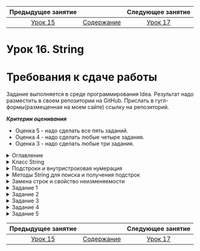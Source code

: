 Предыдущее занятие |         &nbsp;          | Следующее занятие
:----------------:|:-----------------------:|:----------------:
[Урок 15](LESSON15.MD) | [Содержание](README.MD) | [Урок 17](LESSON17.MD)

# Урок 16. String

# Требования к сдаче работы

Задание выполняется в среде программирования Idea. Результат надо разместить в своем репозитории на GitHub.
Прислать в гугл-формы(размещенная на моем сайте) ссылку на репозиторий.

***Критерии оценивания***

* Оценка 5 - надо сделать все пять заданий.
* Оценка 4 - надо сделать любые четыре задания.
* Оценка 3 - надо сделать любые три задания.

<details>
<summary>
Оглавление
</summary>

# Оглавление

1. [Класс String](#класс-string)
   * [Строковый литерал](#строковый-литерал)
   * [Пул строк и методы `Object`](#пул-строк-и-методы-object)
   * [Полезные методы `String`](#полезные-методы-string)
2. [Подстроки и внутристроковая нумерация](#подстроки-и-внутристроковая-нумерация)
   * [Нумерация символов внутри строки](#нумерация-символов-внутри-строки)
   * [Получение символа по индексу](#получение-символа-по-индексу)
   * [Составляем простой алгоритм на основе стандартных методов](#составляем-простой-алгоритм-на-основе-стандартных-методов)
3. [Методы String для поиска и получения подстрок](#методы-string-для-поиска-и-получения-подстрок)
   * [Методы для поиска подстрок](#методы-для-поиска-подстрок)
   * [Методы для получения подстрок](#методы-для-получения-подстрок)
4. [Замена строк и свойство неизменяемости](#замена-строк-и-свойство-неизменяемости)
   * [Методы замены строк](#методы-замены-строк)
   * [Свойство неизменяемости](#свойство-неизменяемости)
   * [Плюсы и минусы неизменяемости](#плюсы-и-минусы-неизменяемости)
5. [Задание 1](#задание-1)
6. [Задание 2](#задание-2)
7. [Задание 3](#задание-3)
8. [Задание 4](#задание-4)
9. [Задание 5](#задание-5)
   

</details>

<details>
<summary>Класс String</summary>

# Класс String

Строки в программировании встречаются повсеместно. 
Любое сообщение в браузере, текст для ввода и вывода, время, даты — всё это строки. 

Его объект представляет собой набор символов — **строку** (англ. _string_). Например, текст урока, который вы сейчас читаете, —
это множество объектов `String`. 

Класс `String` — самый популярный в любой программе на `Java`, даже если в коде нет ни одного его экземпляра.
Без строк не обойтись при записи метаинформации, такой как имена классов и импортов. 
Также `String` даёт возможность проводить множество манипуляций со строками: 
проверять их размер и содержание, приводить к нужному регистру.

## Строковый литерал

Поскольку строки являются объектами, их можно создавать через ключевое слово `new`:
```java
String myString = new String("Привет!");
```
 
Однако гораздо проще и удобнее создавать так, как вы делали во всех предыдущих уроках: 
```java
String myString = "Привет!";  
```
При такой записи объект-строка создаётся через строковый **литерал** (англ. _string literal_).
**Литералы** — это заранее определённые константные значения в программе.
Их не могут создать программисты, и они всегда обозначают одно и то же. 
Например, символ `1` — это значение, всегда равное единице, а запись `"кот"` всегда обозначает пушистого домашнего питомца. 
В нашем примере литералом будет запись `"Привет!"`. 

Литералы используются практически во всех языках программирования для создания значений примитивных типов: 

```java
int age = 23; // 23 — числовой литерал
String name = "Байт"; // "Байт" — строковый литерал
boolean isJavaAwesome = true; // true — булев литерал  
```

По возможности всегда создавайте строки через литерал. 
Во-первых, такая запись короче и привычнее для большинства разработчиков. 
Во-вторых, она позволяет JVM использовать специальные оптимизации для строк. 

## Пул строк и методы `Object`

Строки — неизменяемые объекты. Это значит, что вы не сможете подменить символы внутри после инициализации. 
Поэтому для экономии места в оперативной памяти строки с одинаковым значением на уровне JVM могут ссылаться на один и тот же объект. 
При создании строк с помощью литерала они попадают в особое хранилище —  **пул строк** (англ. `string pool`). 
Если строка находится в пуле и вы попытаетесь создать строку с таким же значением,
то она не будет создаваться второй раз. Вместо этого вернётся ссылка на уже существующую. 
Подробнее о пуле строк можно почитать [здесь](https://ru.stackoverflow.com/questions/714949/%D0%A1%D1%80%D0%B0%D0%B2%D0%BD%D0%B5%D0%BD%D0%B8%D0%B5-%D1%81%D1%82%D1%80%D0%BE%D0%BA-%D0%B2-java-%D0%BF%D0%BE-%D1%81%D1%81%D1%8B%D0%BB%D0%BA%D0%B5)
или в [официальной документации](https://docs.oracle.com/en/java/javase/21/docs/api/java.base/java/lang/String.html). 

Важно запомнить, что строки, которые создаются через new, не попадают в пул. 
Это нужно учитывать при сравнении строк между собой. Вместо оператора == нужно всегда использовать `equals()`. 
Этот метод вместе с `toString()` и `hashCode()` уже корректно переопределены для `String` — как одного из основных классов стандартной библиотеки. 
Вот что произойдёт при сравнении строк через `==`, а не через `equals()`:

```java
public class Practicum {
    public static void main(String[] args) {
        String one = "привет"; // строка попала в пул
        String two = "привет"; // вместо создания новой строки берётся ссылка на уже существующую
        String three = new String("привет"); // создаётся новый объект

        System.out.println(one==two); // вернёт true
        System.out.println(one==three); // вернёт false
    }
}
```

```
Результат

true

false
```

Хотя все три строки одинаковые, у них отличается способ создания, 
и их сравнение через `==` вернёт как `true`, так и `false`.

Если бы строки сравнивались через `equals()`, 
то результат был бы корректным (поскольку происходит сравнение значений, а не ссылок).

```java
public class Practicum {
    public static void main(String[] args) {
        String one = "привет";
        String two = "привет";
        String three = new String("привет");

        System.out.println(one.equals(two)); // вернёт true
        System.out.println(one.equals(three)); // вернёт true
    }
}
```

```
Результат

true

true
```

Другой метод класса `Object` — `toString()`, который обычно используется, чтобы создать строковое представление объекта, при вызове для строк просто возвращает их самих.

## Полезные методы `String`

Класс `String` содержит несколько десятков методов. Знать все необязательно, но некоторые стоит запомнить. 
Например, узнать, сколько символов в строке, можно с помощью метода `length()`. Метод `isEmpty()` возвращает ответ, 
является ли строка пустой или нет. Если использовать их вместе, 
то можно заглянуть в содержание строки. Допустим, нужно проверить, есть ли в строке нужное количество символов:

```java
public class PasswordChecker {
    public boolean checkPassword(String password) {
        if (password.isEmpty()) { // проверяем, не является ли строка пустой
            System.out.println("Пароль отсутствует.");
            return false;
        } else if (password.length() < 8) { // размер строки не должен быть меньше 8 символов
            System.out.println("Пароль слишком короткий.");
            return false;
        }
        System.out.println("Подходящий пароль.");
        return true;
    }

    public static void main(String[] args) {
        PasswordChecker checker = new PasswordChecker();

        System.out.println(checker.checkPassword(""));           // false
        System.out.println(checker.checkPassword("S34fd1265Jd")); // true
        System.out.println(checker.checkPassword("          "));  // true
        System.out.println(checker.checkPassword("shortpw"));    // false
    }
}
```
```
Результат

Пароль отсутствует.

false

Подходящий пароль.

true

Подходящий пароль.

true

Пароль слишком короткий.

false

```

В этом коде методы `isEmpty()` и `length()` отвечают за то, чтобы пароль содержал не меньше восьми символов и не был пустым. 
Поменяйте значение строк и посмотрите, как изменится результат. 

Обратите внимание на «пустую» строку `"          "` (англ. _string blank_).
Она состоит только из пробелов. Да, пробелы — это тоже символы! Такие строки
из пробелов встречаются очень часто, и для их обработки тоже есть методы. `isBlank()` 
вернёт `true`, если строка действительно пустая (`""`) или содержит только пробельные символы. 
Метод `trim()` (англ. «обрезать») возвращает строку, из которой удалены пробельные символы в начале и в конце.

```java
public class Practicum {
    public static void main(String[] args) {
        String blank = "   ";
        String notBlank = "Тут пробелы или строка?!";
        System.out.println(blank.isBlank()); // true
        System.out.println(notBlank.isBlank()); // false

        String withBlanks = "  Привет, у меня тут лишние пробелы!";
        String trimmed = withBlanks.trim();
        System.out.println(trimmed);
    }
}
```
```
Результат

true

false

Привет, у меня тут лишние пробелы!
```


Строки могут состоять как из строчных, так и из прописных букв. 
Поэтому класс String предоставляет методы `toUpperCase()` и `toLowerCase()` для перевода строки в верхний и нижний регистры:

```java
public class Practicum {
    public static void main(String[] args) {
        String text = "Привет, я Java!";
        System.out.println(text.toUpperCase()); // выведет "ПРИВЕТ, Я JAVA!"
        System.out.println(text.toLowerCase()); // выведет "привет, я java!"
    }
}
```
```
Результат

ПРИВЕТ, Я JAVA!

привет, я java!
```

</details>

<details>
<summary>Подстроки и внутристроковая нумерация</summary>

# Подстроки и внутристроковая нумерация

При работе со строками часто нужно найти и потом изменить некоторые слова или отдельные символы. 
Это может понадобиться, например, для исправления орфографических ошибок в текстовом редакторе или 
чтобы найти нужную информацию в браузере. Для обработки этих и подобных задач используются подстроки. 
О них и поговорим в этом уроке. 

**Подстрока** (англ. _substring_) — это непрерывный набор символов внутри строки.
Например, «**обед**» — подстрока для «п**обед**а», а словосочетание «**упала на лапу**» содержится в строке «А роза **упала на лапу** Азора». 
А вот «**саёт**» не будет подстрокой для «**са**мол**ёт**» — так как тут нарушена последовательность символов. 

Строка также всегда будет подстрокой и для самой себя. 
Однако важно запомнить, что подстроки чувствительны к регистру. 
К примеру, «**чай**» будет подстрокой для «**чай**», 
но не будет для «**Чай**», а «**Кар**» не входит в «**картошка**», но входит в «**Карлсон**».

![img.png](../L16/img.png)

## Нумерация символов внутри строки

Ориентироваться внутри строк и искать подстроки позволяет внутренняя нумерация символов. 
Она ничем не отличается от нумерации в массиве и тоже начинается с **нуля**. Свой номер есть у каждого «символа»,
будь это цифра, символ алфавита, пробел или даже спецсимвол. Например, 
в строке `"Java"` символ `"v"` находится на второй позиции, а символ `"J"` на нулевой. 

![img_1.png](../L16/img_1.png)

Для манипуляций с подстроками в классе `String` предусмотрены свои методы. Например, с помощью `indexOf(String str)` и `lastIndexOf(String str)` 
можно найти индекс начала подстроки. Разница методов в том, что `indexOf` ищет слева направо, а `lastIndexOf` — справа налево. Если подстрока не найдена, вернётся `-1`.

```java
public class Practicum {
    public static void main(String[] args) {
        String start = "Hello, world!";
        System.out.println(start.indexOf("world"));
    }
}
```
Будет напечатано `7`. Это индекс элемента `"w"`, с которого начинается подстрока `"world"`. 

![img_2.png](../L16/img_2.png)

Методы `indexOf()` и `lastIndexOf()` также могут принимать в качестве второго аргумента индекс, с которого нужно начать поиск. 
В этом случае их сигнатура будет такой — `indexOf(String str, int fromIndex)` и `lastIndexOf(String str,int fromIndex)`. 
Искать, начиная от конкретного символа, полезно, когда вы точно знаете, где 
находится искомая подстрока. Однако если начать поиск не с того элемента, то можно вообще её не найти:

```java
public class Practicum {
    public static void main(String[] args) {
        String start = "Hello, world!";
        System.out.println(start.indexOf("world", 10));
    }
}
```
Метод вернёт -1, так как с позиции 10 при движении слева направо подстроку "world" обнаружить не получилось. 

![img_3.png](../L16/img_3.png)

## Получение символа по индексу

Получить элемент можно с помощью метода `charAt(int index)`.
Его, к слову, удобно использовать в циклах для прохода по всем элементам строки. 
В качестве аргумента в метод передаётся индекс:

```java
public class Practicum {
    public static void main(String[] args) {
        String soManyMethods = "Опять много новых методов!";
        System.out.println(soManyMethods.charAt(5)); // выведет пробел
        System.out.println(soManyMethods.charAt(14)); // выведет 'в'
        System.out.println(soManyMethods.charAt(54)); // выдаст исключение
    }
}
```

```
Результат

Exception in thread "main" java.lang.StringIndexOutOfBoundsException: index 54,length 26

	at java.base/java.lang.String.checkIndex(String.java:3278)

	at java.base/java.lang.StringUTF16.checkIndex(StringUTF16.java:1470)

	at java.base/java.lang.StringUTF16.charAt(StringUTF16.java:1267)

	at java.base/java.lang.String.charAt(String.java:695)

	at Practicum.main(Practicum.java:6)
в
```
Символ по индексу обязательно должен существовать, иначе программа выбросит исключение `StringIndexOutOfBoundsException` (англ. «**индекс находится за границами строки**»). 

## Составляем простой алгоритм на основе стандартных методов

Методы стандартной библиотеки — полезные инструменты. Но нужно не только знать их, но и уметь объединять в новые. Допустим, вам нужно написать метод, 
который будет проверять, что какая-то подстрока встречается в строке только один раз. Назовём его, например, `boolean onlySingleSubstring(String initialString, String substring)`. 

```java
onlySingleSubstring("раз два три",      "раз", ); // тут метод должен вернуть true
onlySingleSubstring("раз два, раз два", "раз", ); // а тут false
```

Можно придумать несколько решений, но самое простое — проверить, 
что искомая подстрока входит слева направо (`indexOf(...)`) и справа налево (`lastIndexOf()`) с одинаковым индексом.

```java
public class OnlySubstring {
    public boolean onlySingleSubstring(String initialString, String substring) {
        return initialString.indexOf(substring) == initialString.lastIndexOf(substring);
    }

    public static void main(String[] args) {
        var os = new OnlySubstring();
        System.out.println(os.onlySingleSubstring("раз два, раз два", "раз"));
        System.out.println(os.onlySingleSubstring("раз два", "раз"));
    }
}
```

```
Результат

false

true
```

Если индексы при поиске подстроки не совпадают, значит, методы обнаруживали несколько повторов. 
Чтобы придумать даже такой простой алгоритм, нужно хорошо знать стандартные методы. 

</details>


<details>

<summary>Методы String для поиска и получения подстрок</summary>

# Методы String для поиска и получения подстрок


## Методы для поиска подстрок

Всего в `String` три метода для поиска подстроки:
* `boolean contains(String other)` возвращает `true`, если подстрока будет обнаружена в любом месте строки, иначе `false`;
* `boolean startsWith(String other)` вернёт `true`, если подстрока находится в начале строки, иначе `false`;
* `boolean endsWith(String other)` вернёт `true`, если подстрока в конце строки, иначе `false`.

```java
public class Practicum {
    public static void main(String[] args) {
        System.out.println("раз два три".contains("раз"));    // true
        System.out.println("раз два три".contains("два"));    // true
        System.out.println("раз два три".contains("три"));    // true

        System.out.println("раз два три".startsWith("раз"));  // true
        System.out.println("раз два три".startsWith("два"));  // false
        System.out.println("раз два три".startsWith("три"));  // false

        System.out.println("раз два три".endsWith("раз"));    // false
        System.out.println("раз два три".endsWith("два"));    // false
        System.out.println("раз два три".endsWith("три"));    // true
	}
}
```
```
Результат

true
true
true
true
false
false
false
false
true
```


## Методы для получения подстрок

Часто возникает необходимость не только найти подстроку, но и получить её. 
Это может понадобиться, например, чтобы создать инициалы из имени и отчества — из строк в этом случае нужно взять только первые символы.
Для решения таких задач в классе `String` предусмотрены методы `String substring(int beginIndex, int endIndex)` и 
`String substring(int beginIndex)`. Они принимают индексы и возвращают искомую подстроку или символ. 

Разберём их. 
* `String substring(int beginIndex)`

Если передать в метод `String substring(int beginIndex)` один индекс `beginIndex`, то он вернёт все символы, начиная от этого индекса и до самого конца строки.

```java
public class Practicum {
    public static void main(String[] args) {
        System.out.println("abcde".substring(3)); 
    }
}
```

Элемент `"d"` идёт в строке под индексом `3`, и после него есть только элемент `"e"`, поэтому метод вернул подстроку `"de"`.

![img_4.png](../L16/img_4.png)

* `String substring(int beginIndex, int endIndex)`

Второй вариант — передать в `substring()` два индекса: не только начальный `beginIndex`, но и конечный `endIndex`. 
В этом случае метод вернёт подстроку, начиная от символа с `beginIndex` и заканчивая символом с индексом `endIndex-1`. Символ с индексом `endIndex` исключается из результата.


```java
public class Practicum {
    public static void main(String[] args) {
        System.out.println("abcde".substring(1, 5));
    }
} 
```

Будет напечатана подстрока `"bcde"`. Обратите внимание, что несмотря на то, что индекс `5` находится за пределами строки, 
ошибки исключения не будет, так как символ под индексом `4` входит в строку.

![img_5.png](../L16/img_5.png)


</details>


<details>

<summary>Замена строк и свойство неизменяемости</summary>

# Замена строк и свойство неизменяемости

Замена строк настолько же необходимая операция, как и их поиск. 
Смена фамилии, переименование улицы — лишь пара возможных примеров, где она нужна. 
В этом уроке разберём методы, с помощью которых можно заменить подстроку или символ, 
а также поговорим о том, как операция замены работает в условиях неизменяемости строк. 

## Методы замены строк

Для замены строк в классе `String` реализованы два метода. 
Первый `String replace(String target, String replacement)` подменяет **все вхождения** подстроки `target` на строку `replacement`. 
Второй `String replaceFirst(String target, String replacement)` заменяет лишь **первое вхождение** искомой подстроки.


```java
public class Practicum {
    public static void main(String[] args) {
        String example = "раз два, раз два";
        System.out.println(example.replace("раз", "три")); // выведет "три два, три два"
        System.out.println(example.replaceFirst("раз", "три")); // выведет "три два, раз два"
    }
}
```

```
Результат

три два, три два

три два, раз два
```

Обратите внимание: оба метода `replace()` и `replaceFirst()` вызываются у объекта класса `String` и одновременно возвращают объект класса `String`. 
Это свойство позволяет объединить несколько вызовов в цепочку (вызывать подряд можно не только эти, но и другие методы `String`). 
Например, если в строке вам нужно заменить все буквы `«а»` на `«А»`, а подстроку `«зелёный»` на `«красный»`, это можно сделать так:

```java
public class Practicum {
    public static void main(String[] args) {
        String vegetables = "Томат — зелёный, а морковка — оранжевая";

        System.out.println(vegetables.replace("а", "А").replaceFirst("зелёный", "красный"));
        // Выведет: "ТомАт — красный, А морковкА — орАнжевАя"
    }
}
```

```
ТомАт — красный, А морковкА — орАнжевАя
```

С помощью методов `replace()` и `replaceFirst()` можно реализовать множество вещей, 
которыми вы пользуетесь каждый день и уже привыкли не замечать. 
Например:
* Автоматическое исправления орфографии при печати — текст с ошибкой или опечаткой заменяется на правильный.
* Автодополнение текста при печати.
* Приведение данных к единому формату. Это актуально, например, при вводе номеров телефонов — 
кто-то из пользователей может записывать номер как `"+7 (999) 999-99-99"`, а кому-то привычнее писать `"89999999999"`. С помощью замены символов разные варианты записи можно унифицировать.

## Свойство неизменяемости

В первом уроке этой темы мы рассказали, что у строк есть одно важное свойство — свойство **неизменяемости** (англ. _immutability_). 
То есть поменять значение отдельных символов внутри строки после инициализации не получится.

```java
public class Practicum {
    public static void main(String[] args) {
        String str = "Меня не получится изменить!";
        str[3] = 'ю'; // код с такой инструкцией не скомпилируется
    }
}
```

```
Результат

submission/Practicum.java:4: error: array required, but String found

        str[3] = 'ю'; // код с такой инструкцией не скомпилируется

           ^

1 error

```
Но ведь мы только что заменяли строки через `replace()` и `replaceFirst()`! Дело в том, что при использовании методов замены 
для неизменяемых объектов всегда создаётся новый объект, а не меняется старый. 
Поэтому вот такой вызов `replace()` ничего не поменяет в программе:

```java
public class Practicum {
    public static void main(String[] args) {
        String greeting = "hello, world";
        greeting.replace("world", "java"); // создаётся новый объект, но никуда не присваивается
        System.out.println(greeting); // по-прежнему выведет hello, world
    }
}
```

Если перенести этот код в `IDEA`, то среда разработки укажет на возможную ошибку — `<Result of 'String.replace()' is ignored>` (англ. «результат вызова String.replace() проигнорирован»).
Чтобы напечаталась изменённая строка, её нужно сохранить в переменную. В нашем примере в `greeting`.

```java
public class Practicum {
    public static void main(String[] args) {
        String greeting = "hello, world";
        greeting = greeting.replace("world", "java"); // новый объект сохранён в greeting
        System.out.println(greeting); // теперь выведет hello, java
    }
}
```

```
Результат

hello, java
```

Чтобы понять, что происходит при выполнении такого кода, посмотрите на рисунок ниже. 

Стрелки указывают на строки и их связь с переменной `greeting`, а цифрами обозначена последовательность действий. 
Сначала (1) где-то в памяти программы создаётся строка `"hello, world"`. Ссылка на неё сохраняется в переменную `greeting`. 
Затем (2) происходит вызов `greeting.replace("world", "java")`, в ходе которого подстрока `"world"` заменяется на `"java"`, и в памяти создаётся новый объект `"hello, java"`. 
Далее (3) переменной `greeting` присваивается ссылка на `"hello, java"`. Строка `"hello, world"`
ещё какое-то время может храниться в памяти, но на неё больше не будет внешних ссылок. 
Затем (4) выводим в консоль содержимое переменной `greeting`, в которой хранится ссылка на новый объект строки, — на экран будет выведено `“hello, java”`.

Обратите внимание: каждое новое строковое значение формируется отдельно от других. Например, строки `“java”` и `“hello, java”` 
возникают в разное время, каждая на своём шаге функции `main()`.

![img_6.png](../L16/img_6.png)

## Плюсы и минусы неизменяемости

У неизменяемости есть и достоинства, и недостатки. Начнём с плюсов. 

* Значение неизменяемого объекта внутри метода остаётся постоянным. 
Это значит, что вам не нужно думать над тем, в каких частях программы находится ссылка на объект.
Ни один метод в программе не может изменить неизменяемый объект. Это упрощает понимание программы.

* Неизменяемый объект не может находиться в промежуточном состоянии.
 Его значение (ссылка) может либо измениться, либо нет. Это особенно актуально для сложных и длительных операций. 
Например, если нужно перевести весь текст «Войны и мира» в нижний регистр, 
то неизменяемость гарантирует, что в процессе ни одна часть программы не сможет получить полуготовый текст, где обработана только часть символов.

Однако использование неизменяемых объектов не всегда эффективно. Посмотрим внимательнее на программу по поиску повторений в тексте. 

```java
public class FindRepeats {
    int numberOfRepeats(String text, String substring) {
        int count = 0;
        while (text.contains(substring)) {
            count++;
            text = text.substring(text.indexOf(substring) + substring.length());
        }
        return count;
    }
}
```
Сейчас переменной `text` присваивается каждая найденная подстрока. 
Раскроем этот цикл в последовательность вызовов и изучим его подробнее.

```java
public class Practicum {
    public static void main(String[] args) {

        String text = "раз раз раз раз раз ";
        String entry = "раз ";
        text = text.substring(text.indexOf(entry) + entry.length());
        text = text.substring(text.indexOf(entry) + entry.length());
        text = text.substring(text.indexOf(entry) + entry.length());
        text = text.substring(text.indexOf(entry) + entry.length());
        text = text.substring(text.indexOf(entry) + entry.length());

        System.out.println(text);
    }
}
```

При выполнении такого кода происходит примерно следующее:
1. Каждый вызов `text.substring(text.indexOf(entry) + entry.length());` создаёт новую строку — на каждом шаге из неё удаляется один найденный повтор.
2. Новая строка присваивается `text`.
3. Старое значение строки остаётся в памяти, при этом на него больше нет ссылок из программы. Такие объекты считаются «мусором»,
а механизм их удаления — **сборкой мусора** (англ. _garbage collection_). Сборка мусора периодически запускается средой исполнения **Java**, 
то есть разработчику не приходится специально думать об этом. 
Тем не менее лучше производить меньше мусора, так как его удаление занимает время, а значит, влияет на скорость и отзывчивость программы.

На схеме явно видно, что программа создала несколько похожих, но тем не менее разных строк, и на каждую нужно выделить место в памяти.

![img_7.png](../L16/img_7.png)

</details>

<details>

<summary>Задание 1</summary>

# Задание 1

Пользователи веб-сайта часто вставляют лишние пробелы в поля ввода. 
Напишите метод `fixString()` для обрезки ненужных пробелов. 
Он должен возвращать текст "Вы ничего не ввели!", 
если входная строка пустая или состоит из пробельных символов.

```java

public class CleanInput {
    public String fixString(String str) {
        
    }
}

```

## Подсказка

* Для того чтобы проверить, пустая строка или нет, нужен метод isBlank().
* Отчистить строку от лишних пробелов в начале и конце можно с помощью trim().
* Для оформления метода вам понадобится условная конструкция if () {} else {}.

</details>


<details>

<summary>Задание 2</summary>

# Задание 2

Реализуйте методы `capsLock()` и `print()`. 
Первый устанавливает флаг `isCapsLock` в `true` или `false`.
Второй выводит строку в верхнем или оставляет регистр как есть в зависимости от этого флаг

```java
public class TextEditor {

    private boolean isCapsLock = false;

    public void capsLock() {
        // Здесь нужно изменить значение флага isCapsLock на противоположное
    }

    public void print(String str) {
		// а здесь нужно распечатать строку или в верхнем регистре, или без изменений, учитывая флаг
    }
}


```

## Подсказка

* Для изменения значения флага на противоположное можно взять его логическое отрицание `true == !false`.
* Чтобы выбрать, в каком регистре выводить строку, можно использовать условную конструкцию `if (...) {} else {}`.

</details>

<details>

<summary>Задание 3</summary>

# Задание 3

Напишите метод `int numberOfRepeats(String text, String substring)`, который будет возвращать число повторения подстроки `substring` в переданном тексте text. 
Пример

```java
numberOfRepeats("раз два три, раз два три", "раз"); // вернёт 2
numberOfRepeats("Hello, world!", "goodbye"); // вернёт 0 
```

`Practicum.java`

```java
public class Practicum {
    public static void main(String[] args) {
        FindRepeats check = new FindRepeats();
        int count = check.numberOfRepeats("раз, раз, раз", "раз");
        System.out.println(count);
    }
}

```

`FindRepeats.java`

```java
public class FindRepeats {
    int numberOfRepeats(String text, String substring) {

    }
}


```


## Подсказка

* Для хранения числа повторений создайте переменную. Искать повторы поможет метод `contains()`. 
Также понадобится цикл, который будет продолжаться до тех пор, 
пока не найдены все повторения. 
Это будет выглядеть так — `while (text.contains(substring))`.
* Внутри тела цикла нужно считать повторы `count++` и менять значение `text`, удаляя из него текст, где уже были найдены повторения.
* Преобразовать текст нужно через методы `substring()` и `indexOf()`. Конструкция `text.indexOf(substring)` + `substring.length()` вернёт индекс символа, 
следующего за найденной подстрокой. Начиная с этого символа, нужно вернуть остаток текста через `substring()`.

</details>


<details>

<summary>Задание 4</summary>

# Задание 4


Маленькие дети часто забывают, что нужно начинать новое предложение с большой буквы. Помогите им! Реализуйте метод `capitalize()`. 
Он должен переводить первый символ в переданной строке в верхний регистр при помощи метода `toUpperCase()` и возвращать полученную строку.

`Practicum.java`

```java
public class Practicum {
    public static void main(String[] args) {
        Capitalizator check = new Capitalizator();
        System.out.println(check.capitalize("я не волшебник, я только учусь!"));
    }
}

```

`Capitalizator.java`

```java
public class Capitalizator {
    public String capitalize(String str) {
        
    }
}


```

## Подсказка

* Первый символ в строке нужно взять через `substring(0,1)` и перевести в верхний регистр через `toUpperCase()`.
* Затем заглавный символ нужно прибавить к оставшейся строке. Получить её позволит `substring(1)`.

</details>


<details>

<summary>Задание 5</summary>

# Задание 5

Опечатки и орфографические ошибки — проклятье любых текстов.
Бьёмся об заклад, в нашем курсе вам тоже попадались эти субъекты! 
Поэтому предлагаем вам реализовать программу автозамены. Она должна будет исправлять заранее известные недоработки в тексте.

Реализуйте метод `String fixText(String text)`. Он должен:
* Исправлять кавычки `"„"` и `"“"` на `"«"` и `"»"`.
* Убирать опечатку в слове `"цевилизаций"` (на `"цивилизаций"`).
* Убирать лишние символы в начале и в конце строки.
* Начинать строку с большой буквы. Обратите внимание, мы уже добавили в код ранее написанный вами метод `String capitalize(String str)`.

`Practicum.java`

```java
public class TextFixer {

    public String capitalize(String str) {
        return str.substring(0, 1).toUpperCase() + str.substring(1);
    }

    public String fixText(String text) {
        // Реализуйте этот метод
         
    }

    public static void main(String[] args) {

        String text = "    история каждой из крупных галактических цевилизаций может быть разделена на три различные, " +
                "ярко выраженные фазы: Борьба за выживание, Любопытство и Утонченность, также именуемые фазами " +
                "„Как?“, „Зачем?“ и „Где?“. Пример: если для первой фазы характерен вопрос: „Как бы нам поесть?“," +
                " а для второй „Зачем мы едим?“, то третья отличается вопросом: „Где бы нам лучше поужинать?“.   ";

        var textFixer = new TextFixer();
        var fixedText = textFixer.fixText(text);
        System.out.println(fixedText);
    }
}


```

## Подсказка

* Вызов метода `trim()`, чтобы убрать начальные и конечные пробелы, и методов `replace()` для замены можно объединить в цепочку вызовов.
* Чтобы заменить кавычки на правильные, нужно два вызова `.replace("„", "«").replace("“", "»")`. 
Ещё один вызов `.replace("цевилизаций", "цивилизаций")` требуется для замены опечатки на правильный результат.
* Можно сразу применить `capitalize()` к результату вызова остальных методов, а можно сначала сохранить промежуточный результат,
а потому передать его в `capitalize()`. В любом случае не забудьте, что текст должен начинаться с заглавной буквы.

</details>




Предыдущее занятие |         &nbsp;          | Следующее занятие
:----------------:|:-----------------------:|:----------------:
[Урок 15](LESSON15.MD) | [Содержание](README.MD) | [Урок 17](LESSON17.MD)